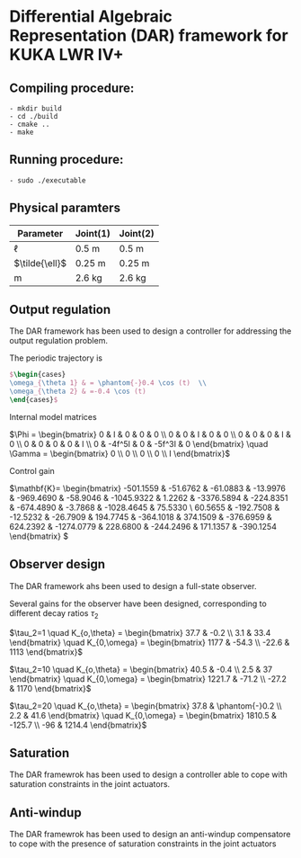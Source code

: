 # Differential Algebraic Representation (DAR) framework for KUKA LWR IV+

## Compiling procedure:
    - mkdir build
    - cd ./build
    - cmake ..
    - make

## Running procedure:
    - sudo ./executable

## Physical paramters

| Parameter        | Joint(1)       | Joint(2)       |
|------------------|----------------|----------------|
| $\ell$           | $0.5 \mathrm{~m}$ | $0.5 \mathrm{~m}$ |
| $\tilde{\ell}$   | $0.25 \mathrm{~m}$ | $0.25 \mathrm{~m}$ |
| $\mathrm{m}$     | $2.6 \mathrm{~kg}$ | $2.6 \mathrm{~kg}$ |


## Output regulation

The DAR framework has been used to design a controller for addressing the output regulation problem.

The periodic trajectory is
```latex
$\begin{cases}
\omega_{\theta 1} & = \phantom{-}0.4 \cos (t)  \\ 
\omega_{\theta 2} & =-0.4 \cos (t)
\end{cases}$
```

Internal model matrices

$\Phi =
\begin{bmatrix}
    0 & I & 0 & 0 & 0 \\
    0 & 0 & I & 0 & 0 \\
    0 & 0 & 0 & I & 0 \\
    0 & 0 & 0 & 0 & I \\
    0 & -4f^5I & 0 & -5f^3I & 0
\end{bmatrix}
\quad
\Gamma =
\begin{bmatrix}
    0 \\ 0 \\ 0 \\ 0 \\ I
\end{bmatrix}$

Control gain

$\mathbf{K}=
\begin{bmatrix}
    -501.1559 & -51.6762 & -61.0883 & -13.9976 & -969.4690 & -58.9046 & -1045.9322 & 1.2262 & -3376.5894 & -224.8351 & -674.4890 & -3.7868 & -1028.4645 & 75.5330 \\
    60.5655 & -192.7508 & -12.5232 & -26.7909 & 194.7745 & -364.1018 & 374.1509 & -376.6959 & 624.2392 & -1274.0779 & 228.6800 & -244.2496 & 171.1357 & -390.1254
\end{bmatrix}
$

## Observer design

The DAR framework ahs been used to design a full-state observer.

Several gains for the observer have been designed, corresponding to different decay ratios $\tau_2$

$\tau_2=1 \quad K_{o,\theta} =
\begin{bmatrix}
37.7 & -0.2 \\
3.1 & 33.4
\end{bmatrix} \quad K_{0,\omega} =
\begin{bmatrix}
1177 & -54.3 \\
-22.6 & 1113
\end{bmatrix}$

$\tau_2=10 \quad K_{o,\theta} =
\begin{bmatrix}
40.5 & -0.4 \\
2.5 & 37
\end{bmatrix} \quad K_{0,\omega} =
\begin{bmatrix}
1221.7 & -71.2 \\
-27.2 & 1170
\end{bmatrix}$

$\tau_2=20 \quad K_{o,\theta} =
\begin{bmatrix}
37.8 & \phantom{-}0.2 \\
2.2 & 41.6
\end{bmatrix} \quad K_{0,\omega} =
\begin{bmatrix}
1810.5 & -125.7 \\
-96 & 1214.4
\end{bmatrix}$

## Saturation 

The DAR framewrok has been used to design a controller able to cope with saturation constraints in the joint actuators.

## Anti-windup

The DAR framewrok has been used to design an anti-windup compensatore to cope with the presence of saturation constraints in the joint actuators
